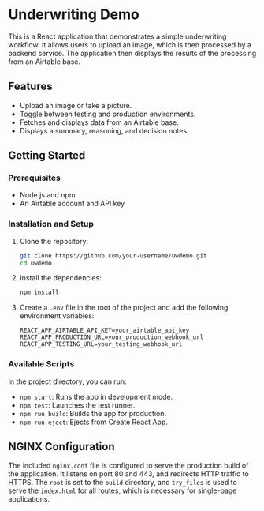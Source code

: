 # Underwriting Demo

This is a React application that demonstrates a simple underwriting workflow. It allows users to upload an image, which is then processed by a backend service. The application then displays the results of the processing from an Airtable base.

## Features

*   Upload an image or take a picture.
*   Toggle between testing and production environments.
*   Fetches and displays data from an Airtable base.
*   Displays a summary, reasoning, and decision notes.

## Getting Started

### Prerequisites

*   Node.js and npm
*   An Airtable account and API key

### Installation and Setup

1.  Clone the repository:
    ```bash
    git clone https://github.com/your-username/uwdemo.git
    cd uwdemo
    ```

2.  Install the dependencies:
    ```bash
    npm install
    ```

3.  Create a `.env` file in the root of the project and add the following environment variables:
    ```
    REACT_APP_AIRTABLE_API_KEY=your_airtable_api_key
    REACT_APP_PRODUCTION_URL=your_production_webhook_url
    REACT_APP_TESTING_URL=your_testing_webhook_url
    ```

### Available Scripts

In the project directory, you can run:

*   `npm start`: Runs the app in development mode.
*   `npm test`: Launches the test runner.
*   `npm run build`: Builds the app for production.
*   `npm run eject`: Ejects from Create React App.

## NGINX Configuration

The included `nginx.conf` file is configured to serve the production build of the application. It listens on port 80 and 443, and redirects HTTP traffic to HTTPS. The `root` is set to the `build` directory, and `try_files` is used to serve the `index.html` for all routes, which is necessary for single-page applications.